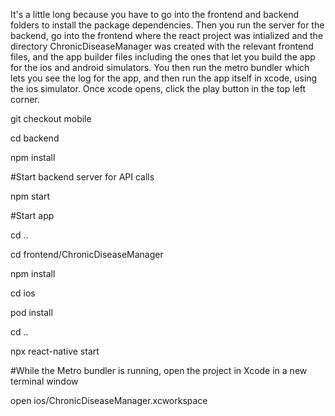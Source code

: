 It's a little long because you have to go into the frontend and backend folders to install the package dependencies. Then you run the server for the backend, 
go into the frontend where the react project was intialized and the directory ChronicDiseaseManager was created with the relevant frontend files, and the app builder files including the 
ones that let you build the app for the ios and android simulators. You then run the metro bundler which lets you see the log for the app, and then run the app itself in xcode, using the ios 
simulator. Once xcode opens, click the play button in the top left corner.


git checkout mobile 

cd backend

npm install

#Start backend server for API calls

npm start

#Start app

cd ..

cd frontend/ChronicDiseaseManager

npm install 

cd ios

pod install

cd .. 

npx react-native start 

#While the Metro bundler is running, open the project in Xcode in a new terminal window 

open ios/ChronicDiseaseManager.xcworkspace
